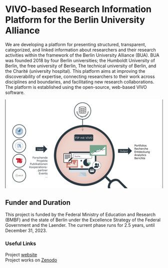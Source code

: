 # VIVO-based Research Information Platform for the Berlin University Alliance
We are developing a platform for presenting structured, transparent, categorized, and linked information about researchers and
their research activities within the framework of the Berlin University Alliance (BUA). BUA was founded 2018 by four Berlin universities; 
the Humboldt University of Berlin, the free university of Berlin, The technical university of Berlin, and the Charité (university hospital). 
This platform aims at improving the discoverability of expertise, connecting researchers to their work across disciplines and boundaries, and facilitating new
research collaborations. The platform is established using the open-source, web-based VIVO software.

![BUA: Three universtities and the Charité are collaborating within the framework of the VIVO project](images/BUAVivo-InputOutput.jpg)

## Funder and Duration
This project is funded by the Federal Ministry of Education and Research (BMBF) and the state of Berlin under the Excellence
Strategy of the Federal Government and the Laender. The current phase runs for 2.5 years, until December 31, 2023.

### Useful Links
Project [website](https://www.berlin-university-alliance.de/en/commitments/sharing-resources/vivo/index.html)  
Project works on [Zenodo](https://doi.org/10.5281/zenodo.10212954)